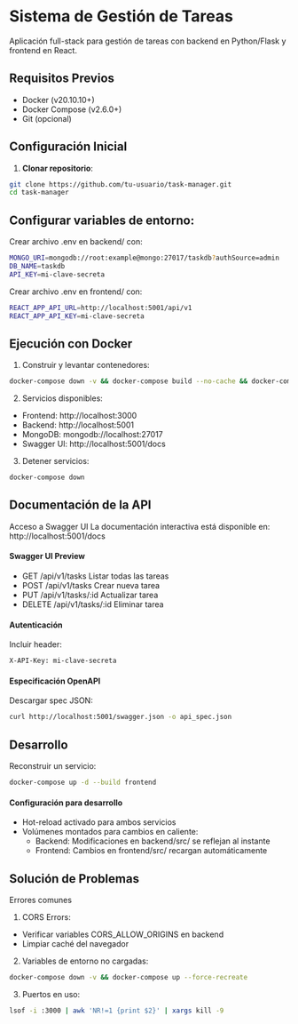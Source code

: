 # Sistema de Gestión de Tareas

Aplicación full-stack para gestión de tareas con backend en Python/Flask y frontend en React.

## Requisitos Previos

- Docker (v20.10.10+)
- Docker Compose (v2.6.0+)
- Git (opcional)

## Configuración Inicial

1. **Clonar repositorio**:

```bash
git clone https://github.com/tu-usuario/task-manager.git
cd task-manager
```

## Configurar variables de entorno:

Crear archivo .env en backend/ con:

```bash
MONGO_URI=mongodb://root:example@mongo:27017/taskdb?authSource=admin
DB_NAME=taskdb
API_KEY=mi-clave-secreta
```

Crear archivo .env en frontend/ con:

```bash
REACT_APP_API_URL=http://localhost:5001/api/v1
REACT_APP_API_KEY=mi-clave-secreta
```

## Ejecución con Docker

1. Construir y levantar contenedores:

```bash
docker-compose down -v && docker-compose build --no-cache && docker-compose up -d
```

2. Servicios disponibles:

* Frontend: http://localhost:3000
* Backend: http://localhost:5001
* MongoDB: mongodb://localhost:27017
* Swagger UI: http://localhost:5001/docs

3. Detener servicios:

```bash
docker-compose down
```

## Documentación de la API

Acceso a Swagger UI
La documentación interactiva está disponible en:
http://localhost:5001/docs

#### Swagger UI Preview

* GET /api/v1/tasks Listar todas las tareas
* POST /api/v1/tasks Crear nueva tarea
* PUT /api/v1/tasks/:id Actualizar tarea
* DELETE /api/v1/tasks/:id Eliminar tarea

#### Autenticación
Incluir header:

```bash
X-API-Key: mi-clave-secreta
```

#### Especificación OpenAPI

Descargar spec JSON:

```bash
curl http://localhost:5001/swagger.json -o api_spec.json
```

## Desarrollo

Reconstruir un servicio:

```bash
docker-compose up -d --build frontend
```
#### Configuración para desarrollo

* Hot-reload activado para ambos servicios
* Volúmenes montados para cambios en caliente:
  * Backend: Modificaciones en backend/src/ se reflejan al instante
  * Frontend: Cambios en frontend/src/ recargan automáticamente

## Solución de Problemas

Errores comunes

1. CORS Errors:
  * Verificar variables CORS_ALLOW_ORIGINS en backend
  * Limpiar caché del navegador


2. Variables de entorno no cargadas:

```bash
docker-compose down -v && docker-compose up --force-recreate
```

3. Puertos en uso:

```bash
lsof -i :3000 | awk 'NR!=1 {print $2}' | xargs kill -9
```